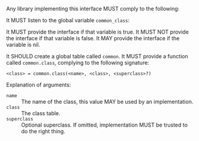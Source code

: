 Any library implementing this interface MUST comply to the following:

It MUST listen to the global variable `common_class`:

It MUST provide the interface if that variable is true. It MUST NOT provide the
interface if that variable is false. It MAY provide the interface if the
variable is nil.

It SHOULD create a global table called `common`. It MUST provide a function
called `common.class`, complying to the following signature:

    <class> = common.class(<name>, <class>, <superclass>?)

Explanation of arguments:

<dl>
	<dt><code>name</code></dt> <dd>The name of the class, this value MAY be used by an implementation.</dd>
    <dt><code>class</code></dt> <dd>The class table.</dd>
    <dt><code>superclass</code></dt> <dd>Optional superclass. If omitted, implementation MUST be trusted to do the right thing.</dd>
</dl>
